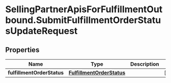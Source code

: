# SellingPartnerApisForFulfillmentOutbound.SubmitFulfillmentOrderStatusUpdateRequest

## Properties
Name | Type | Description | Notes
------------ | ------------- | ------------- | -------------
**fulfillmentOrderStatus** | [**FulfillmentOrderStatus**](FulfillmentOrderStatus.md) |  | [optional] 



